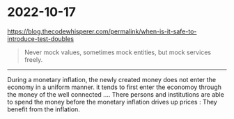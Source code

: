 # 2022-10-17

<https://blog.thecodewhisperer.com/permalink/when-is-it-safe-to-introduce-test-doubles>

>  Never mock values, sometimes mock entities, but mock services freely.
 

___  


During a monetary inflation, the newly created money does not enter the economy in a uniform manner. it tends to first enter the economoy through the money of the well connected .... There persons and institutions are able to spend the money before the monetary inflation drives up prices : They benefit from the inflation. 


